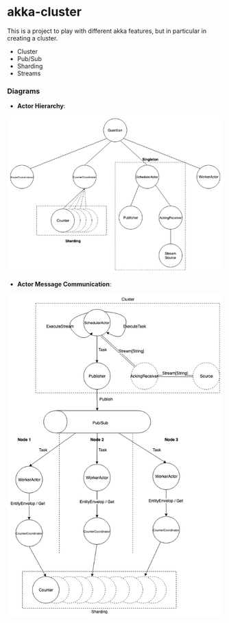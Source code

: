 # akka-cluster

This is a project to play with different akka features, but in particular in creating a cluster.
* Cluster
* Pub/Sub
* Sharding
* Streams

### Diagrams

* **Actor Hierarchy**:

![Actor Hierarchy](./docs/Actor_Hierarchy.png)

* **Actor Message Communication**:

![Actor Message Communication](./docs/Actor_Message_Communication.png)